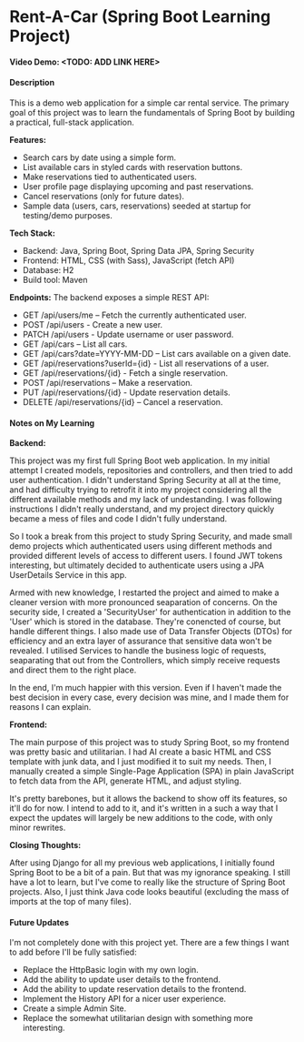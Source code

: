 # Rent-A-Car (Spring Boot Learning Project)
#### Video Demo: <TODO: ADD LINK HERE>
#### Description
This is a demo web application for a simple car rental service. The primary goal of this project was to learn the fundamentals of Spring Boot by building a practical, full-stack application.

**Features:**
- Search cars by date using a simple form.
- List available cars in styled cards with reservation buttons.
- Make reservations tied to authenticated users.
- User profile page displaying upcoming and past reservations.
- Cancel reservations (only for future dates).
- Sample data (users, cars, reservations) seeded at startup for testing/demo purposes.

**Tech Stack:**
- Backend: Java, Spring Boot, Spring Data JPA, Spring Security
- Frontend: HTML, CSS (with Sass), JavaScript (fetch API)
- Database: H2
- Build tool: Maven

**Endpoints:**
The backend exposes a simple REST API:
- GET /api/users/me – Fetch the currently authenticated user.
- POST /api/users - Create a new user.
- PATCH /api/users - Update username or user password.
- GET /api/cars – List all cars.
- GET /api/cars?date=YYYY-MM-DD – List cars available on a given date.
- GET /api/reservations?userId={id} - List all reservations of a user.
- GET /api/reservations/{id} - Fetch a single reservation.
- POST /api/reservations – Make a reservation.
- PUT /api/reservations/{id} - Update reservation details.
- DELETE /api/reservations/{id} – Cancel a reservation.

#### Notes on My Learning
**Backend:**

This project was my first full Spring Boot web application. In my initial attempt I created models, repositories and controllers, and then tried to add user authentication. I didn't understand Spring Security at all at the time, and had difficulty trying to retrofit it into my project considering all the different available methods and my lack of undestanding. I was following instructions I didn't really understand, and my project directory quickly became a mess of files and code I didn't fully understand.

So I took a break from this project to study Spring Security, and made small demo projects which authenticated users using different methods and provided different levels of access to different users. I found JWT tokens interesting, but ultimately decided to authenticate users using a JPA UserDetails Service in this app.

Armed with new knowledge, I restarted the project and aimed to make a cleaner version with more pronounced seaparation of concerns. 
On the security side, I created a 'SecurityUser' for authentication in addition to the 'User' which is stored in the database. They're conencted of course, but handle different things. I also made use of Data Transfer Objects (DTOs) for efficiency and an extra layer of assurance that sensitive data won't be revealed.
I utilised Services to handle the business logic of requests, seaparating that out from the Controllers, which simply receive requests and direct them to the right place.

In the end, I'm much happier with this version. Even if I haven't made the best decision in every case, every decision was mine, and I made them for reasons I can explain.

**Frontend:**

The main purpose of this project was to study Spring Boot, so my frontend was pretty basic and utilitarian. I had AI create a basic HTML and CSS template with junk data, and I just modified it to suit my needs. Then, I manually created a simple Single-Page Application (SPA) in plain JavaScript to fetch data from the API, generate HTML, and adjust styling.

It's pretty barebones, but it allows the backend to show off its features, so it'll do for now. I intend to add to it, and it's written in a such a way that I expect the updates will largely be new additions to the code, with only minor rewrites.

**Closing Thoughts:**

After using Django for all my previous web applications, I initially found Spring Boot to be a bit of a pain. But that was my ignorance speaking. I still have a lot to learn, but I've come to really like the structure of Spring Boot projects. Also, I just think Java code looks beautiful (excluding the mass of imports at the top of many files).

#### Future Updates
I'm not completely done with this project yet. There are a few things I want to add before I'll be fully satisfied:
- Replace the HttpBasic login with my own login.
- Add the ability to update user details to the frontend.
- Add the ability to update reservation details to the frontend.
- Implement the History API for a nicer user experience.
- Create a simple Admin Site.
- Replace the somewhat utilitarian design with something more interesting.